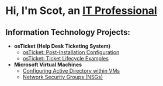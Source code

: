<h1>Hi, I'm Scot, an <a href="https://www.linkedin.com/in/scot-blair-41812b312/">IT Professional</a></h1>

<h2>Information Technology Projects:</h2>

- <b>osTicket (Help Desk Ticketing System)</b>
  - [osTicket: Post-Installation Configuration](https://github.com/ScotBlair/post-install-config)
  - [osTicket: Ticket Lifecycle Examples](https://github.com/ScotBlair/ticket-lifecycle)
- <b>Microsoft Virtual Machines</b>
  - [Configuring Active Directory within VMs](https://github.com/ScotBlair/configure-ad)
  - [Network Security Groups (NSGs)](https://github.com/ScotBlair/network-security)

<!-- <h2>Connect with me:</h2>

[<img align="left" alt="Josh | Twitter" width="22px" src="https://cdn.jsdelivr.net/npm/simple-icons@v3/icons/twitter.svg" />][twitter]
[<img align="left" alt="Josh | LinkedIn" width="22px" src="https://cdn.jsdelivr.net/npm/simple-icons@v3/icons/linkedin.svg" />][linkedin]
[<img align="left" alt="Josh | Instagram" width="22px" src="https://cdn.jsdelivr.net/npm/simple-icons@v3/icons/instagram.svg" />][instagram]

[twitter]: https://twitter.com/Scot
[linkedin]: https://linkedin.com/in/Scot -->
